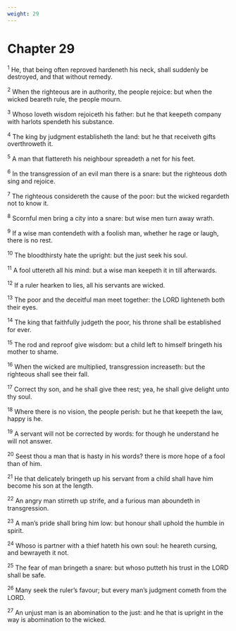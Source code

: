```yaml
---
weight: 29
---
```


# Chapter 29

<sup>1</sup> He, that being often reproved hardeneth his neck, shall suddenly be destroyed, and that without remedy. 

<sup>2</sup> When the righteous are in authority, the people rejoice: but when the wicked beareth rule, the people mourn. 

<sup>3</sup> Whoso loveth wisdom rejoiceth his father: but he that keepeth company with harlots spendeth his substance. 

<sup>4</sup> The king by judgment establisheth the land: but he that receiveth gifts overthroweth it. 

<sup>5</sup> A man that flattereth his neighbour spreadeth a net for his feet. 

<sup>6</sup> In the transgression of an evil man there is a snare: but the righteous doth sing and rejoice. 

<sup>7</sup> The righteous considereth the cause of the poor: but the wicked regardeth not to know it. 

<sup>8</sup> Scornful men bring a city into a snare: but wise men turn away wrath. 

<sup>9</sup> If a wise man contendeth with a foolish man, whether he rage or laugh, there is no rest. 

<sup>10</sup> The bloodthirsty hate the upright: but the just seek his soul. 

<sup>11</sup> A fool uttereth all his mind: but a wise man keepeth it in till afterwards. 

<sup>12</sup> If a ruler hearken to lies, all his servants are wicked. 

<sup>13</sup> The poor and the deceitful man meet together: the LORD lighteneth both their eyes. 

<sup>14</sup> The king that faithfully judgeth the poor, his throne shall be established for ever. 

<sup>15</sup> The rod and reproof give wisdom: but a child left to himself bringeth his mother to shame. 

<sup>16</sup> When the wicked are multiplied, transgression increaseth: but the righteous shall see their fall. 

<sup>17</sup> Correct thy son, and he shall give thee rest; yea, he shall give delight unto thy soul. 

<sup>18</sup> Where there is no vision, the people perish: but he that keepeth the law, happy is he. 

<sup>19</sup> A servant will not be corrected by words: for though he understand he will not answer. 

<sup>20</sup> Seest thou a man that is hasty in his words? there is more hope of a fool than of him. 

<sup>21</sup> He that delicately bringeth up his servant from a child shall have him become his son at the length. 

<sup>22</sup> An angry man stirreth up strife, and a furious man aboundeth in transgression. 

<sup>23</sup> A man’s pride shall bring him low: but honour shall uphold the humble in spirit. 

<sup>24</sup> Whoso is partner with a thief hateth his own soul: he heareth cursing, and bewrayeth it not. 

<sup>25</sup> The fear of man bringeth a snare: but whoso putteth his trust in the LORD shall be safe. 

<sup>26</sup> Many seek the ruler’s favour; but every man’s judgment cometh from the LORD. 

<sup>27</sup> An unjust man is an abomination to the just: and he that is upright in the way is abomination to the wicked. 


